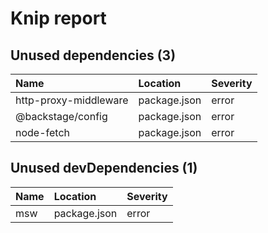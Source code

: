 # Knip report

## Unused dependencies (3)

| Name                  | Location     | Severity |
| :-------------------- | :----------- | :------- |
| http-proxy-middleware | package.json | error    |
| @backstage/config     | package.json | error    |
| node-fetch            | package.json | error    |

## Unused devDependencies (1)

| Name | Location     | Severity |
| :-- | :----------- | :------- |
| msw | package.json | error    |

